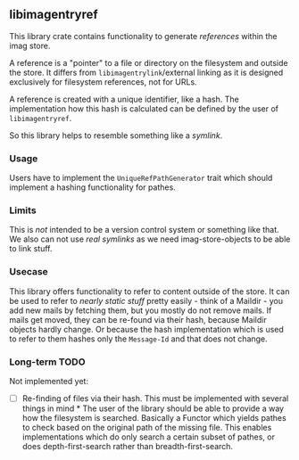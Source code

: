 ## libimagentryref

This library crate contains functionality to generate _references_ within the
imag store.

A reference is a "pointer" to a file or directory on the filesystem and outside
the store.
It differs from `libimagentrylink`/external linking as
it is designed exclusively for filesystem references, not for URLs.

A reference is created with a unique identifier, like a hash. The implementation
how this hash is calculated can be defined by the user of `libimagentryref`.

So this library helps to resemble something like a _symlink_.

### Usage

Users have to implement the `UniqueRefPathGenerator` trait which should
implement a hashing functionality for pathes.

### Limits

This is _not_ intended to be a version control system or something like that.
We also can not use _real symlinks_ as we need imag-store-objects to be able to
link stuff.

### Usecase

This library offers functionality to refer to content outside of the store.
It can be used to refer to _nearly static stuff_ pretty easily - think of a
Maildir - you add new mails by fetching them, but you mostly do not remove
mails.
If mails get moved, they can be re-found via their hash, because Maildir objects
hardly change. Or because the hash implementation which is used to refer to them
hashes only the `Message-Id` and that does not change.

### Long-term TODO

Not implemented yet:

- [ ] Re-finding of files via their hash.
      This must be implemented with several things in mind
      * The user of the library should be able to provide a way how the
        filesystem is searched. Basically a Functor which yields pathes to
        check based on the original path of the missing file.
        This enables implementations which do only search a certain subset
        of pathes, or does depth-first-search rather than
        breadth-first-search.

